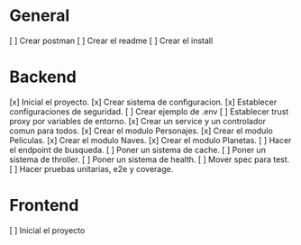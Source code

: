 # General

[ ] Crear postman
[ ] Crear el readme
[ ] Crear el install

# Backend

[x] Inicial el proyecto.
[x] Crear sistema de configuracion.
[x] Establecer configuraciones de seguridad.
[ ] Crear ejemplo de .env
[ ] Establecer trust proxy por variables de entorno.
[x] Crear un service y un controlador comun para todos.
[x] Crear el modulo Personajes.
[x] Crear el modulo Peliculas.
[x] Crear el modulo Naves.
[x] Crear el modulo Planetas.
[ ] Hacer el endpoint de busqueda.
[ ] Poner un sistema de cache.
[ ] Poner un sistema de throller.
[ ] Poner un sistema de health.
[ ] Mover spec para test.
[ ] Hacer pruebas unitarias, e2e y coverage.

# Frontend

[ ] Inicial el proyecto

